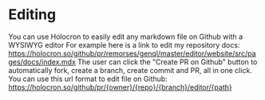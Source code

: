 # Editing 

You can use Holocron to easily edit any markdown file on Github with a WYSIWYG editor
For example here is a link to edit my repository docs: https://holocron.so/github/pr/remorses/genql/master/editor/website/src/pages/docs/index.mdx
The user can click the "Create PR on Github" button to automatically fork, create a branch, create commit and PR, all in one click.
You can use this url format to edit file on Github:
https://holocron.so/github/pr/{owner}/{repo}/{branch}/editor/{path}